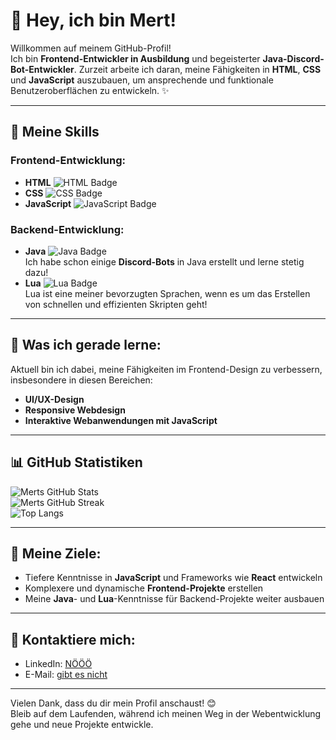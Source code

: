 # 👋 Hey, ich bin Mert!

Willkommen auf meinem GitHub-Profil!  
Ich bin **Frontend-Entwickler in Ausbildung** und begeisterter **Java-Discord-Bot-Entwickler**. Zurzeit arbeite ich daran, meine Fähigkeiten in **HTML**, **CSS** und **JavaScript** auszubauen, um ansprechende und funktionale Benutzeroberflächen zu entwickeln. ✨

---

## 🔧 Meine Skills

### Frontend-Entwicklung:
- **HTML** ![HTML Badge](https://img.shields.io/badge/-HTML-E34F26?logo=html5&logoColor=white&style=flat)
- **CSS** ![CSS Badge](https://img.shields.io/badge/-CSS-1572B6?logo=css3&logoColor=white&style=flat)
- **JavaScript** ![JavaScript Badge](https://img.shields.io/badge/-JavaScript-F7DF1E?logo=javascript&logoColor=black&style=flat)

### Backend-Entwicklung:
- **Java** ![Java Badge](https://img.shields.io/badge/-Java-007396?logo=java&logoColor=white&style=flat)  
  Ich habe schon einige **Discord-Bots** in Java erstellt und lerne stetig dazu!
- **Lua** ![Lua Badge](https://img.shields.io/badge/-Lua-2C2D72?logo=lua&logoColor=white&style=flat)  
  Lua ist eine meiner bevorzugten Sprachen, wenn es um das Erstellen von schnellen und effizienten Skripten geht!

---

## 🚀 Was ich gerade lerne:
Aktuell bin ich dabei, meine Fähigkeiten im Frontend-Design zu verbessern, insbesondere in diesen Bereichen:
- **UI/UX-Design**
- **Responsive Webdesign**
- **Interaktive Webanwendungen mit JavaScript**

---

## 📊 GitHub Statistiken

![Merts GitHub Stats](https://github-readme-stats.vercel.app/api?username=PashaO1&show_icons=true&theme=radical)  
![Merts GitHub Streak](https://streak-stats.demolab.com?user=PashaO1&theme=radical&date_format=M%20j%5B%2C%20Y%5D)  
![Top Langs](https://github-readme-stats.vercel.app/api/top-langs/?username=PashaO1&layout=compact&theme=radical)

---

## 🎯 Meine Ziele:
- Tiefere Kenntnisse in **JavaScript** und Frameworks wie **React** entwickeln
- Komplexere und dynamische **Frontend-Projekte** erstellen
- Meine **Java**- und **Lua**-Kenntnisse für Backend-Projekte weiter ausbauen

---

## 🔗 Kontaktiere mich:

- LinkedIn: [NÖÖÖ](#)
- E-Mail: [gibt es nicht](mailto:mert@beispiel.com)

---

Vielen Dank, dass du dir mein Profil anschaust! 😊  
Bleib auf dem Laufenden, während ich meinen Weg in der Webentwicklung gehe und neue Projekte entwickle.
